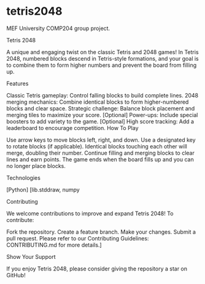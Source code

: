 # tetris2048
MEF University COMP204 group project. 

Tetris 2048

A unique and engaging twist on the classic Tetris and 2048 games! In Tetris 2048, numbered blocks descend in Tetris-style formations, and your goal is to combine them to form higher numbers and prevent the board from filling up.

Features

Classic Tetris gameplay: Control falling blocks to build complete lines.
2048 merging mechanics: Combine identical blocks to form higher-numbered blocks and clear space.
Strategic challenge: Balance block placement and merging tiles to maximize your score.
[Optional] Power-ups: Include special boosters to add variety to the game.
[Optional] High score tracking: Add a leaderboard to encourage competition.
How To Play

Use arrow keys to move blocks left, right, and down.
Use a designated key to rotate blocks (if applicable).
Identical blocks touching each other will merge, doubling their number.
Continue filling and merging blocks to clear lines and earn points.
The game ends when the board fills up and you can no longer place blocks.

Technologies

[Python]
[lib.stddraw, numpy

Contributing

We welcome contributions to improve and expand Tetris 2048!  To contribute:

Fork the repository.
Create a feature branch.
Make your changes.
Submit a pull request.
Please refer to our Contributing Guidelines: CONTRIBUTING.md for more details.]

Show Your Support

If you enjoy Tetris 2048, please consider giving the repository a star on GitHub!

